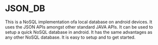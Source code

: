 # JSON_DB
This is a NoSQL implementation ofa local database on android devices. It uses the JSON APIs amongst other standard JAVA APIs. It can be used to setup a quick NoSQL database in android. It has the same advantages as any other NoSQL database. It is easy to setup and to get started. 
